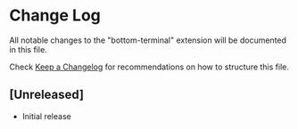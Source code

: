 # Change Log

All notable changes to the "bottom-terminal" extension will be documented in this file.

Check [Keep a Changelog](http://keepachangelog.com/) for recommendations on how to structure this file.

## [Unreleased]

- Initial release
